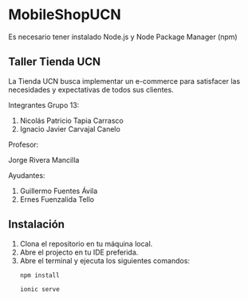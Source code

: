 # MobileShopUCN
Es necesario tener instalado Node.js y Node Package Manager (npm)

## Taller Tienda UCN 
  La Tienda UCN busca implementar un e-commerce para satisfacer las necesidades y expectativas de todos sus clientes.
  
Integrantes Grupo 13:
  1. Nicolás Patricio Tapia Carrasco
  2. Ignacio Javier Carvajal Canelo

Profesor: 

  Jorge Rivera Mancilla
    
Ayudantes: 

  1. Guillermo Fuentes Ávila
  2. Ernes Fuenzalida Tello
    
## Instalación
1. Clona el repositorio en tu máquina local.
2. Abre el projecto en tu IDE preferida.
3. Abre el terminal y ejecuta los siguientes comandos:
   ```sh
   npm install
   ```
   ```sh
   ionic serve
   ```
